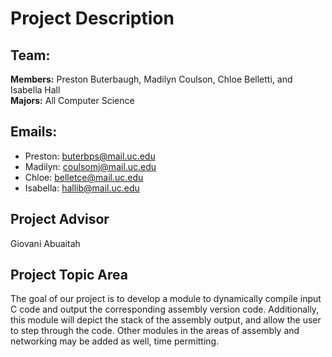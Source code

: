 # Project Description

## Team: 
**Members:** Preston Buterbaugh, Madilyn Coulson, Chloe Belletti, and Isabella Hall <br>
**Majors:** All Computer Science

## Emails: 
  - Preston: buterbps@mail.uc.edu
  - Madilyn: coulsomj@mail.uc.edu
  - Chloe: belletce@mail.uc.edu
  - Isabella: hallib@mail.uc.edu

## Project Advisor
Giovani Abuaitah

## Project Topic Area
The goal of our project is to develop a module to dynamically compile input C code and output the corresponding assembly version code. Additionally, this module will depict the stack of the assembly output, and allow the user to step through the code. Other modules in the areas of assembly and networking may be added as well, time permitting. 